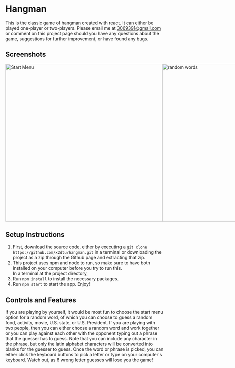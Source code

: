 # Hangman
This is the classic game of hangman created with react. It can either be played one-player or two-players. Please email me at 3069391@gmail.com or comment on this project page should you have any questions about the game, suggestions for further improvement, or have found any bugs.

## Screenshots
<div style="display: flex">
<img src="https://user-images.githubusercontent.com/82241006/177058859-6c78daa9-ce8e-4d28-a937-c572fb0f5900.png" alt="Start Menu" width="500" />
<img src="https://user-images.githubusercontent.com/82241006/177058891-d83e64ba-2d24-4dc0-8bc9-e7706dd891ef.png" alt="random words" width="500" />
<img src="https://user-images.githubusercontent.com/82241006/177058950-41e98c6a-69c0-40c9-a332-05737e157ae3.png" alt="Playing the Game" width="500" />
<img src="https://user-images.githubusercontent.com/82241006/177058969-e63853c4-f669-412e-8b88-2a96e4da4b44.png" alt="Game Won" width="500" />
<img src="https://user-images.githubusercontent.com/82241006/177058992-416e6e4f-9fdb-4d17-b53b-13e54835a003.png" alt="Game Lost" width="500" />
</div>

## Setup Instructions
1. First, download the source code, either by executing a `git clone https://github.com/x2dtu/hangman.git` in a terminal or downloading the project as a zip through the Github page and extracting that zip.
2. This project uses npm and node to run, so make sure to have both installed on your computer before you try to run this. <br>
In a terminal at the project directory,
3. Run `npm install` to install the necessary packages.
4. Run `npm start` to start the app. Enjoy!

## Controls and Features
If you are playing by yourself, it would be most fun to choose the start menu option for a random word, of which you can choose to guess a random food, activity, movie, U.S. state, or U.S. President. If you are playing with two people, then you can either choose a random word and work together or you can play against each other with the opponent typing out a phrase that the guesser has to guess. Note that you can include any character in the phrase, but only the latin alphabet characters will be converted into blanks for the guesser to guess. Once the word or phrase is picked, you can either click the keyboard buttons to pick a letter or type on your computer's keyboard. Watch out, as 6 wrong letter guesses will lose you the game!

